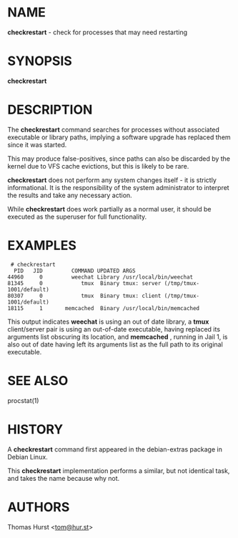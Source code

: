 # NAME

**checkrestart** - check for processes that may need restarting

# SYNOPSIS

**checkrestart**

# DESCRIPTION

The **checkrestart** command searches for processes without associated executable or library paths, implying a software upgrade has replaced them since it was started.

This may produce false-positives, since paths can also be discarded by the kernel due to VFS cache evictions, but this is likely to be rare.

**checkrestart** does not perform any system changes itself - it is strictly informational.  It is the responsibility of the system administrator to interpret the results and take any necessary action.

While **checkrestart** does work partially as a normal user, it should be executed as the superuser for full functionality.

# EXAMPLES

	 # checkrestart
	  PID   JID         COMMAND UPDATED ARGS
	44960     0         weechat Library /usr/local/bin/weechat
	81345     0            tmux  Binary tmux: server (/tmp/tmux-1001/default)
	80307     0            tmux  Binary tmux: client (/tmp/tmux-1001/default)
	18115     1       memcached  Binary /usr/local/bin/memcached

This output indicates **weechat** is using an out of date library, a **tmux** client/server pair is using an out-of-date executable, having replaced its arguments list obscuring its location, and **memcached** , running in Jail 1, is also out of date having left its arguments list as the full path to its original executable.

# SEE ALSO

procstat(1)

# HISTORY

A **checkrestart** command first appeared in the debian-extras package in Debian Linux.

This **checkrestart** implementation performs a similar, but not identical task, and takes the name because why not.

# AUTHORS

Thomas Hurst &lt;tom@hur.st&gt;

